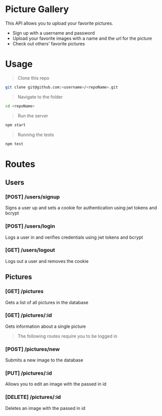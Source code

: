 # Picture Gallery

This API allows you to upload your favorite pictures.

- Sign up with a username and password
- Upload your favorite images with a name and the url for the picture
- Check out others' favorite pictures

# Usage

> Clone this repo

```bash
git clone git@github.com:<username>/<repoName>.git
```

> Navigate to the folder

```bash
cd <repoName>
```

> Run the server

```bash
npm start
```

> Running the tests

```bash
npm test
```

# Routes

## Users

### [POST] /users/signup

Signs a user up and sets a cookie for authentication using jwt tokens and bcrypt

### [POST] /users/login

Logs a user in and verifies credentials using jwt tokens and bcrypt

### [GET] /users/logout

Logs out a user and removes the cookie

## Pictures

### [GET] /pictures

Gets a list of all pictures in the database

### [GET] /pictures/:id

Gets information about a single picture

> The following routes require you to be logged in

### [POST] /pictures/new

Submits a new image to the database

### [PUT] /pictures/:id

Allows you to edit an image with the passed in id

### [DELETE] /pictures/:id

Deletes an image with the passed in id

